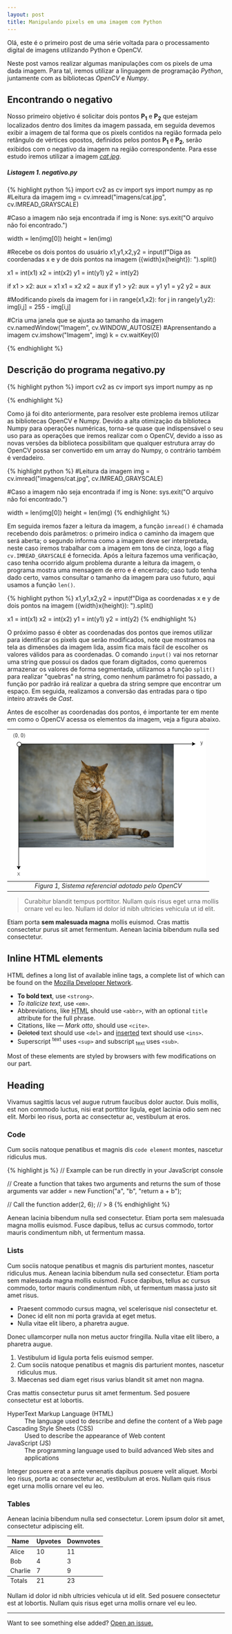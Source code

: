```yaml
---
layout: post
title: Manipulando pixels em uma imagem com Python
---
```



<div class="message">
  Olá, este é o primeiro post de uma série voltada para o processamento digital de imagens utilizando Python e OpenCV.
</div>

Neste post vamos realizar algumas manipulações com os pixels de uma dada imagem. Para tal, iremos utilizar a linguagem de programação *Python*, juntamente com as bibliotecas *OpenCV* e *Numpy*. 

## Encontrando o negativo

Nosso primeiro objetivo é solicitar dois pontos **P<sub>1</sub>** e **P<sub>2</sub>** que estejam localizados dentro dos limites da imagem passada, em seguida devemos exibir a imagem de tal forma que os pixels contidos na região formada pelo retângulo de vértices opostos, definidos pelos pontos **P<sub>1</sub>** e **P<sub>2</sub>**, serão exibidos com o negativo da imagem na região correspondente. Para esse estudo iremos utilizar a imagem <a href="https://raw.githubusercontent.com/lucasamds/lucasamds.github.io/main/public/images/cat.jpg" target="_blank">*cat.jpg*</a>.

##### Listagem 1. negativo.py
{% highlight python %}
import cv2 as cv
import sys
import numpy as np
#Leitura da imagem
img = cv.imread("imagens/cat.jpg", cv.IMREAD_GRAYSCALE)

#Caso a imagem não seja encontrada
if img is None:
    sys.exit("O arquivo não foi encontrado.")

width = len(img[0])
height = len(img)

#Recebe os dois pontos do usuário
x1,y1,x2,y2 = input(f"Diga as coordenadas x e y de dois pontos na imagem ({width}x{height}): ").split()

x1 = int(x1)
x2 = int(x2)
y1 = int(y1)
y2 = int(y2)

if x1 > x2:
    aux = x1
    x1 = x2
    x2 = aux
if y1 > y2:
    aux = y1
    y1 = y2
    y2 = aux

#Modificando pixels da imagem
for i in range(x1,x2):
    for j in range(y1,y2):
        img[i,j] = 255 - img[i,j]

#Cria uma janela que se ajusta ao tamanho da imagem
cv.namedWindow("Imagem", cv.WINDOW_AUTOSIZE)
#Aprensentando a imagem
cv.imshow("Imagem", img)
k = cv.waitKey(0)

{% endhighlight %}

## Descrição do programa negativo.py

{% highlight python %}
import cv2 as cv
import sys
import numpy as np

{% endhighlight %}

Como já foi dito anteriormente, para resolver este problema iremos utilizar as bibliotecas OpenCV e Numpy. Devido a alta otimização da biblioteca Numpy para operações numéricas, torna-se quase que indispensável o seu uso para as operações que iremos realizar com o OpenCV, devido a isso as novas versões da biblioteca possibilitam que qualquer estrutura array do OpenCV possa ser convertido em um array do Numpy, o contrário também é verdadeiro. 

{% highlight python %}
#Leitura da imagem
img = cv.imread("imagens/cat.jpg", cv.IMREAD_GRAYSCALE)

#Caso a imagem não seja encontrada
if img is None:
    sys.exit("O arquivo não foi encontrado.")

width = len(img[0])
height = len(img)
{% endhighlight %}

Em seguida iremos fazer a leitura da imagem, a função `imread()` é chamada recebendo dois parâmetros: o primeiro indica o caminho da imagem que será aberta; o segundo informa como a imagem deve ser interpretada, neste caso iremos trabalhar com a imagem em tons de cinza, logo a flag `cv.IMREAD_GRAYSCALE` é fornecida. Após a leitura fazemos uma verificação, caso tenha ocorrido algum problema durante a leitura da imagem, o programa mostra uma mensagem de erro e é encerrado; caso tudo tenha dado certo, vamos consultar o tamanho da imagem para uso futuro, aqui usamos a função `len()`.

{% highlight python %}
x1,y1,x2,y2 = input(f"Diga as coordenadas x e y de dois pontos na imagem ({width}x{height}): ").split()

x1 = int(x1)
x2 = int(x2)
y1 = int(y1)
y2 = int(y2)
{% endhighlight %}

O próximo passo é obter as coordenadas dos pontos que iremos utilizar para identificar os pixels que serão modificados, note que mostramos na tela as dimensões da imagem lida, assim fica mais fácil de escolher os valores válidos para as coordenadas. O comando `input()` vai nos retornar uma string que possui os dados que foram digitados, como queremos armazenar os valores de forma segmentada, utilizamos a função `split()` para realizar "quebras" na string, como nenhum parâmetro foi passado, a função por padrão irá realizar a quebra da string sempre que encontrar um espaço. Em seguida, realizamos a conversão das entradas para o tipo inteiro através de *Cast*.

Antes de escolher as coordenadas dos pontos, é importante ter em mente em como o OpenCV acessa os elementos da imagem, veja a figura abaixo.

|![eixos.png](../public/images/eixos.png)|
|:--:|
| *Figura 1, Sistema referencial adotado pelo OpenCV* |



> Curabitur blandit tempus porttitor. Nullam quis risus eget urna mollis ornare vel eu leo. Nullam id dolor id nibh ultricies vehicula ut id elit.


Etiam porta **sem malesuada magna** mollis euismod. Cras mattis consectetur purus sit amet fermentum. Aenean lacinia bibendum nulla sed consectetur.

## Inline HTML elements

HTML defines a long list of available inline tags, a complete list of which can be found on the [Mozilla Developer Network](https://developer.mozilla.org/en-US/docs/Web/HTML/Element).

- **To bold text**, use `<strong>`.
- *To italicize text*, use `<em>`.
- Abbreviations, like <abbr title="HyperText Markup Langage">HTML</abbr> should use `<abbr>`, with an optional `title` attribute for the full phrase.
- Citations, like <cite>&mdash; Mark otto</cite>, should use `<cite>`.
- <del>Deleted</del> text should use `<del>` and <ins>inserted</ins> text should use `<ins>`.
- Superscript <sup>text</sup> uses `<sup>` and subscript <sub>text</sub> uses `<sub>`.

Most of these elements are styled by browsers with few modifications on our part.

## Heading

Vivamus sagittis lacus vel augue rutrum faucibus dolor auctor. Duis mollis, est non commodo luctus, nisi erat porttitor ligula, eget lacinia odio sem nec elit. Morbi leo risus, porta ac consectetur ac, vestibulum at eros.

### Code

Cum sociis natoque penatibus et magnis dis `code element` montes, nascetur ridiculus mus.

{% highlight js %}
// Example can be run directly in your JavaScript console

// Create a function that takes two arguments and returns the sum of those arguments
var adder = new Function("a", "b", "return a + b");

// Call the function
adder(2, 6);
// > 8
{% endhighlight %}

Aenean lacinia bibendum nulla sed consectetur. Etiam porta sem malesuada magna mollis euismod. Fusce dapibus, tellus ac cursus commodo, tortor mauris condimentum nibh, ut fermentum massa.

### Lists

Cum sociis natoque penatibus et magnis dis parturient montes, nascetur ridiculus mus. Aenean lacinia bibendum nulla sed consectetur. Etiam porta sem malesuada magna mollis euismod. Fusce dapibus, tellus ac cursus commodo, tortor mauris condimentum nibh, ut fermentum massa justo sit amet risus.

* Praesent commodo cursus magna, vel scelerisque nisl consectetur et.
* Donec id elit non mi porta gravida at eget metus.
* Nulla vitae elit libero, a pharetra augue.

Donec ullamcorper nulla non metus auctor fringilla. Nulla vitae elit libero, a pharetra augue.

1. Vestibulum id ligula porta felis euismod semper.
2. Cum sociis natoque penatibus et magnis dis parturient montes, nascetur ridiculus mus.
3. Maecenas sed diam eget risus varius blandit sit amet non magna.

Cras mattis consectetur purus sit amet fermentum. Sed posuere consectetur est at lobortis.

<dl>
  <dt>HyperText Markup Language (HTML)</dt>
  <dd>The language used to describe and define the content of a Web page</dd>

  <dt>Cascading Style Sheets (CSS)</dt>
  <dd>Used to describe the appearance of Web content</dd>

  <dt>JavaScript (JS)</dt>
  <dd>The programming language used to build advanced Web sites and applications</dd>
</dl>

Integer posuere erat a ante venenatis dapibus posuere velit aliquet. Morbi leo risus, porta ac consectetur ac, vestibulum at eros. Nullam quis risus eget urna mollis ornare vel eu leo.

### Tables

Aenean lacinia bibendum nulla sed consectetur. Lorem ipsum dolor sit amet, consectetur adipiscing elit.

<table>
  <thead>
    <tr>
      <th>Name</th>
      <th>Upvotes</th>
      <th>Downvotes</th>
    </tr>
  </thead>
  <tfoot>
    <tr>
      <td>Totals</td>
      <td>21</td>
      <td>23</td>
    </tr>
  </tfoot>
  <tbody>
    <tr>
      <td>Alice</td>
      <td>10</td>
      <td>11</td>
    </tr>
    <tr>
      <td>Bob</td>
      <td>4</td>
      <td>3</td>
    </tr>
    <tr>
      <td>Charlie</td>
      <td>7</td>
      <td>9</td>
    </tr>
  </tbody>
</table>

Nullam id dolor id nibh ultricies vehicula ut id elit. Sed posuere consectetur est at lobortis. Nullam quis risus eget urna mollis ornare vel eu leo.

-----

Want to see something else added? <a href="https://github.com/poole/poole/issues/new">Open an issue.</a>
